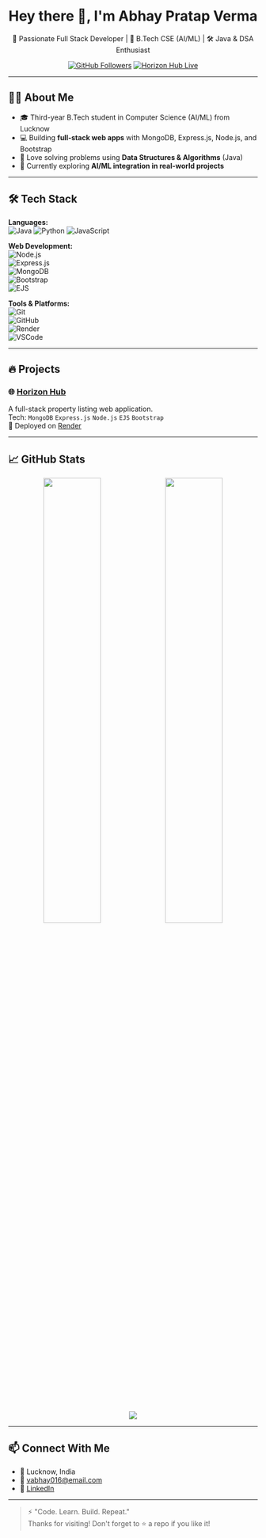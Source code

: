 <h1 align="center">Hey there 👋, I'm Abhay Pratap Verma</h1>

<p align="center">
  🚀 Passionate Full Stack Developer | 🧠 B.Tech CSE (AI/ML) | 🛠️ Java & DSA Enthusiast
</p>

<p align="center">
  <a href="https://github.com/CodxAbhay"><img src="https://img.shields.io/github/followers/CodxAbhay?label=Follow&style=social" alt="GitHub Followers"></a>
  <a href="https://horizon-hub.onrender.com/" target="_blank"><img src="https://img.shields.io/badge/Horizon--Hub-LIVE-green?style=flat-square&logo=vercel" alt="Horizon Hub Live"></a>
</p>

---

## 👨‍💻 About Me

- 🎓 Third-year B.Tech student in Computer Science (AI/ML) from Lucknow
- 💻 Building **full-stack web apps** with MongoDB, Express.js, Node.js, and Bootstrap
- 🧩 Love solving problems using **Data Structures & Algorithms** (Java)
- 🚀 Currently exploring **AI/ML integration in real-world projects**

---

## 🛠️ Tech Stack

**Languages:**  
![Java](https://img.shields.io/badge/-Java-007396?logo=java&logoColor=white&style=flat) 
![Python](https://img.shields.io/badge/-Python-3776AB?logo=python&logoColor=white&style=flat) 
![JavaScript](https://img.shields.io/badge/-JavaScript-F7DF1E?logo=javascript&logoColor=black&style=flat)

**Web Development:**  
![Node.js](https://img.shields.io/badge/-Node.js-339933?logo=node.js&logoColor=white&style=flat)  
![Express.js](https://img.shields.io/badge/-Express-black?logo=express&logoColor=white&style=flat)  
![MongoDB](https://img.shields.io/badge/-MongoDB-47A248?logo=mongodb&logoColor=white&style=flat)  
![Bootstrap](https://img.shields.io/badge/-Bootstrap-7952B3?logo=bootstrap&logoColor=white&style=flat)  
![EJS](https://img.shields.io/badge/-EJS-ffffff?logo=javascript&logoColor=black&style=flat)

**Tools & Platforms:**  
![Git](https://img.shields.io/badge/-Git-F05032?logo=git&logoColor=white&style=flat)  
![GitHub](https://img.shields.io/badge/-GitHub-181717?logo=github&logoColor=white&style=flat)  
![Render](https://img.shields.io/badge/-Render-46E3B7?logo=render&logoColor=black&style=flat)  
![VSCode](https://img.shields.io/badge/-VSCode-007ACC?logo=visual-studio-code&logoColor=white&style=flat)

---

## 🔥 Projects

### 🌐 [Horizon Hub](https://horizon-hub.onrender.com/)
A full-stack property listing web application.  
Tech: `MongoDB` `Express.js` `Node.js` `EJS` `Bootstrap`  
🚀 Deployed on [Render](https://render.com)

---

## 📈 GitHub Stats

<p align="center">
  <img width="48%" src="https://github-readme-stats.vercel.app/api?username=CodxAbhay&show_icons=true&theme=radical" />
  <img width="48%" src="https://github-readme-streak-stats.herokuapp.com/?user=CodxAbhay&theme=radical" />
</p>

<p align="center">
  <img src="https://github-readme-stats.vercel.app/api/top-langs/?username=CodxAbhay&layout=compact&theme=radical" />
</p>

---

## 📫 Connect With Me

- 📍 Lucknow, India
- 📧 vabhay016@email.com 
- 💼 [LinkedIn](https://www.linkedin.com/in/abhay07v/) 

---

> ⚡ "Code. Learn. Build. Repeat."  
> Thanks for visiting! Don't forget to ⭐️ a repo if you like it!
